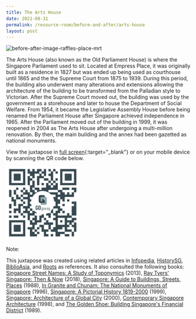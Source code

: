 ```yaml
---
title: The Arts House
date: 2021-08-31
permalink: /resource-room/before-and-after/arts-house
layout: post
---
```

<img src="/images/before-after-image-raffles-place-mrt-station.png" alt="before-after-image-raffles-place-mrt"/>

The Arts House (also known as the Old Parliament House) is where the Singapore Parliament used to sit. Located at Empress Place, it was originally built as a residence in 1827 but was ended up being used as courthouse until 1865 and the the Supreme Court from 1875 to 1939. During this period, the building also underwent many alterations and extensions allowing the architecture of the building to be transformed from the Palladian style to Victorian. After the Supreme Court moved out, the building was used by the government as a storehouse and later to house the Department of Social Welfare. From 1954, it became the Legislative Assembly House before being renamed the Parliament House after Singapore achieved independence in 1965. After the Parliament moved out of the building in 1999, it was reopened in 2004 as The Arts House after undergoing a multi-million renovation. By then, the main building and the annex had been gazetted as national monuments.

View the juxtapose in [full screen](https://cdn.knightlab.com/libs/juxtapose/latest/embed/index.html?uid=b42f957e-0a33-11ec-abb7-b9a7ff2ee17c){:target="_blank"} or on your mobile device by scanning the QR code below.

<img src="/images/qr-code-beforeafter-raffles-place-mrt.png" alt="qr-beforeafter-raffles-place-mrt" style="width:200px;" />

Note:

This juxtapose was created using related articles in [Infopedia](https://eresources.nlb.gov.sg/infopedia/), [HistorySG](http://eresources.nlb.gov.sg/history), [BiblioAsia](https://www.nlb.gov.sg/Browse/BiblioAsia.aspx), and [Roots](https://www.roots.sg/) as references. It also consulted the following books: [Singapore Street Names: A Study of Toponymics](https://eservice.nlb.gov.sg/item_holding.aspx?bid=200123850) (2013), [Ray Tyers’ Singapore: Then & Now](https://eservice.nlb.gov.sg/item_holding.aspx?bid=203784837) (2018), [Singapore: A Guide to Buildings, Streets, Places](http://eservice.nlb.gov.sg/item_holding.aspx?bid=4712298) (1988), [In Granite and Chunam: The National Monuments of Singapore](http://eservice.nlb.gov.sg/item_holding_s.aspx?bid=7919754) (1996), [Singapore: A Pictorial History 1819-2000](http://eservice.nlb.gov.sg/item_holding.aspx?bid=9651676) (1999), [Singapore: Architecture of a Global City](http://eservice.nlb.gov.sg/item_holding.aspx?bid=10074731) (2000), [Contemporary Singapore Architecture](http://eservice.nlb.gov.sg/item_holding.aspx?bid=9151059) (1998), and [The Golden Shoe: Building Singapore's Financial District](http://eservice.nlb.gov.sg/item_holding.aspx?bid=5390839) (1989).